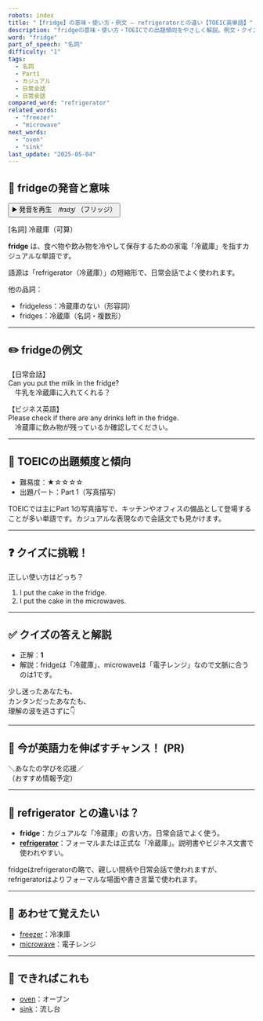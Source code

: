 ```yaml
---
robots: index
title: "【fridge】の意味・使い方・例文 ― refrigeratorとの違い【TOEIC英単語】"
description: "fridgeの意味・使い方・TOEICでの出題傾向をやさしく解説。例文・クイズ付きでrefrigeratorとの違いもわかりやすく学べます。"
word: "fridge"
part_of_speech: "名詞"
difficulty: "1"
tags:
  - 名詞
  - Part1
  - カジュアル
  - 日常会話
  - 日常会話
compared_word: "refrigerator"
related_words:
  - "freezer"
  - "microwave"
next_words:
  - "oven"
  - "sink"
last_update: "2025-05-04"
---
```


## 🔰 fridgeの発音と意味

<button class="play-audio" onclick="playTTS('fridge')">
  <span class="play-audio-main">
    ▶️ 発音を再生　/frɪdʒ/
  </span>
  <span class="play-audio-sub">
    （フリッジ）
  </span>
</button>

[名詞] 冷蔵庫（可算）

**fridge** は、食べ物や飲み物を冷やして保存するための家電「冷蔵庫」を指すカジュアルな単語です。

語源は「refrigerator（冷蔵庫）」の短縮形で、日常会話でよく使われます。

他の品詞：  
- fridgeless：冷蔵庫のない（形容詞）
- fridges：冷蔵庫（名詞・複数形）

---

## ✏️ fridgeの例文

【日常会話】  
Can you put the milk in the fridge?  
　牛乳を冷蔵庫に入れてくれる？

【ビジネス英語】  
Please check if there are any drinks left in the fridge.  
　冷蔵庫に飲み物が残っているか確認してください。

---

## 🎯 TOEICの出題頻度と傾向

- 難易度：★☆☆☆☆
- 出題パート：Part 1（写真描写）

TOEICでは主にPart 1の写真描写で、キッチンやオフィスの備品として登場することが多い単語です。カジュアルな表現なので会話文でも見かけます。

---

## ❓ クイズに挑戦！

正しい使い方はどっち？

1. I put the cake in the fridge.
2. I put the cake in the microwaves.

---

## ✅ クイズの答えと解説

- 正解：**1**
- 解説：fridgeは「冷蔵庫」、microwaveは「電子レンジ」なので文脈に合うのは1です。

少し迷ったあなたも、  
カンタンだったあなたも、  
理解の波を逃さずに👇️

---

## 🚀 今が英語力を伸ばすチャンス！ (PR)

<div class="info-center">
＼あなたの学びを応援／<br>  
（おすすめ情報予定）
</div>

---

## 🤔  refrigerator との違いは？

- **fridge**：カジュアルな「冷蔵庫」の言い方。日常会話でよく使う。
- **[refrigerator](/refrigerator)**：フォーマルまたは正式な「冷蔵庫」。説明書やビジネス文書で使われやすい。

fridgeはrefrigeratorの略で、親しい間柄や日常会話で使われますが、refrigeratorはよりフォーマルな場面や書き言葉で使われます。

---

## 🧩 あわせて覚えたい

- [freezer](/freezer)：冷凍庫
- [microwave](/microwave)：電子レンジ

---

## 📖 できればこれも

- [oven](/oven)：オーブン
- [sink](/sink)：流し台

<!-- cvid: aid14_bid37 -->
